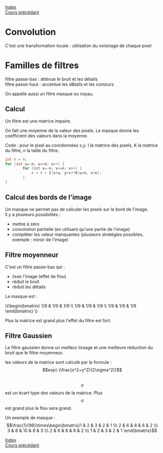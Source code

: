 <script type="text/javascript" src="https://cdnjs.cloudflare.com/ajax/libs/mathjax/2.7.7/latest.js?config=TeX-MML-AM_CHTML"></script>

[Index](./index.md)  
[Cours précédant](./cours_1.md)

# Convolution

C'est une transformation locale : utilisation du voisinage de chaque pixel

# Familles de filtres

filtre passe-bas : atténue le bruit et les détails  
filtre passe-haut : accentue les d&tails et les contours

On appelle aussi un filtre masque ou noyau.

## Calcul

Un filtre est une matrice impaire.  

On fait une moyenne de la valeur des pixels. Le masque donne les coefficient des valeurs dans la moyenne.

Code : pour le pixel au coordonnées x,y. I la matrice des pixels, K la matrice du filtre, n la taille du filtre.

```java
int r = 0;
for (int u=-n; u<=n; u++) {
		for (int v=-n; v<=n; v++) {
			r = r + I(x+u, y+v)*K(u+n, v+n);
		}
}
```

## Calcul des bords de l'image

Un masque ne permet pas de calculer les pixels sur le bord de l'image.  
Il y a plusieurs possibilités :
- mettre à zéro
- convolution partielle (en utilisant qu'une partie de l'image)
- compléter les valeur manquantes (plusieurs stratégies possibles, exemple : miroir de l'image)

## Filtre moyenneur

C'est un filtre passe-bas qui :
- lisse l'image (effet de flou)
- réduit le bruit
- réduit les détails

Le masque est :

\\(\begin{bmatrix} 1/9 & 1/9 & 1/9 \\\ 1/9 & 1/9 & 1/9 \\\ 1/9 & 1/9 & 1/9 \end{bmatrix} \\)


Plus la matrice est grand plus l'effet du filtre est fort.

## Filtre Gaussien

Le filtre gaussien donne un meilleur lissage et une meilleure réduction du bruit que le filtre moyenneur.

les valeurs de la matrice sont calculé par la formule : $$exp(-(\frac{x^2+y^2}{2\sigma^2})$$  
$$\sigma$$ est un écart type des valeurs de la matrice. Plus $$\sigma$$ est grand plus le flou sera grand.

Un exemple de masque :
$$\frac{1}{98}\times\begin{bmatrix}1 & 2 & 3 & 2 & 1 \\\ 2 & 6 & 8 & 6 & 2 \\\ 3 & 8 & 10 & 8 & 3 \\\ 2 & 6 & 8 & 6 & 2 \\\ 1 & 2 & 3 & 2 & 1 \end{bmatrix}$$

[Index](./index.md)  
[Cours précédant](./cours_1.md)

